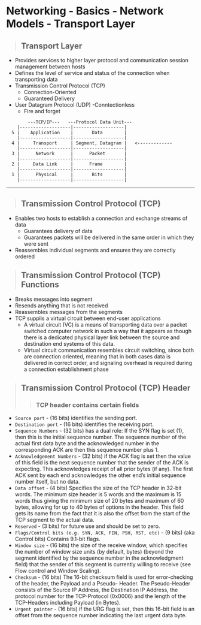 # Networking - Basics - Network Models - Transport Layer

>  ## **Transport Layer**
- Provides services to higher layer protocol and communication session management between hosts
- Defines the level of service and status of the connection when transporting data
- Transmission Control Protocol (TCP)
    - Connection-Oriented
    - Guaranteed Delivery
- User Datagram Protocol (UDP)
    -Conntectionless
    - Fire and forget 


```text
        ---TCP/IP---   ---Protocol Data Unit---
    |-------------------|-------------------|
  5 |    Application    |       Data        |  
    |-------------------|-------------------|
  4 |     Transport     | Segment, Datagram |   <-------------
    |-------------------|-------------------|
  3 |      Network      |      Packet       |
    |-------------------|-------------------|
  2 |     Data Link     |      Frame        |
    |-------------------|-------------------|
  1 |      Physical     |       Bits        |
    |-------------------|-------------------|
```
---

>  ## **Transmission Control Protocol (TCP)**
- Enables two hosts to establish a connection and exchange streams of data
    - Guarantees delivery of data
    - Guarantees packets will be delivered in the same order in which they were sent
- Reassembles individual segments and ensures they are correctly ordered

>  ## **Transmission Control Protocol (TCP) Functions**
- Breaks messages into segment
- Resends anything that is not received
- Reassembles messages from the segments
- TCP supplis a virtual circuit between end-user applications
    - A virtual circuit (VC) is a means of transporting data over a packet switched computer network in such a way that it appears as though there is a dedicated physical layer link between the source and destination end systems of this data.
    - Virtual circuit communication resembles circuit switching, since both are connection oriented, meaning that in both cases data is delivered in correct order, and signaling overhead is required during a connection establishment phase

>  ## **Transmission Control Protocol (TCP) Header**
>> ### **TCP header contains certain fields**
- `Source port` - (16 bits) identifies the sending port.
- `Destination port` - (16 bits) identifies the receiving port.
- `Sequence Numbers` - (32 bits) has a dual role: If the SYN flag is set (1), then this is the initial sequence number. The sequence number of the actual first data byte and the acknowledged number in the corresponding ACK are then this sequence number plus 1.
- `Acknowledgement Numbers` - (32 bits) if the ACK flag is set then the value of this field is the next sequence number that the sender of the ACK is expecting. This acknowledges receipt of all prior bytes (if any). The first ACK sent by each end acknowledges the other end’s initial sequence number itself, but no data.
- `Data offset` - (4 bits) Specifies the size of the TCP header in 32-bit words. The minimum size header is 5 words and the maximum is 15 words thus giving the minimum size of 20 bytes and maximum of 60 bytes, allowing for up to 40 bytes of options in the header. This field gets its name from the fact that it is also the offset from the start of the TCP segment to the actual data.
- `Reserved` - (3 bits) for future use and should be set to zero.
- `Flags/Control bits (e.g. SYN, ACK, FIN, PSH, RST, etc)` - (9 bits) (aka Control bits) Contains 9.1-bit flags.
- `Window size` -  (16 bits) the size of the receive window, which specifies the number of window size units (by default, bytes) (beyond the segment identified by the sequence number in the acknowledgment field) that the sender of this segment is currently willing to receive (see Flow control and Window Scaling).
- `Checksum` - (16 bits) The 16-bit checksum field is used for error-checking of the header, the Payload and a Pseudo- Header. The Pseudo-Header consists of the Source IP Address, the Destination IP Address, the protocol number for the TCP-Protocol (0x0006) and the length of the TCP-Headers including Payload (in Bytes).
- `Urgent pointer` - (16 bits) if the URG flag is set, then this 16-bit field is an offset from the sequence number indicating the last urgent data byte.